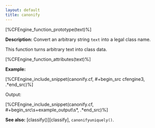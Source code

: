 ```yaml
---
layout: default
title: canonify
---
```


[%CFEngine_function_prototype(text)%]

**Description:** Convert an arbitrary string `text` into a legal class name.

This function turns arbitrary text into class data.

[%CFEngine_function_attributes(text)%]

**Example:**


[%CFEngine_include_snippet(canonify.cf, #\+begin_src cfengine3, .*end_src)%]

Output:

[%CFEngine_include_snippet(canonify.cf, #\+begin_src\s+example_output\s*, .*end_src)%]

**See also:** [classify()][classify], `canonifyuniquely()`.
